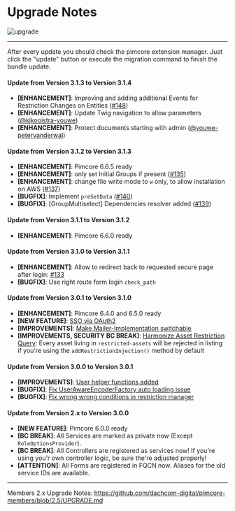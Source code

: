 # Upgrade Notes
![upgrade](https://user-images.githubusercontent.com/700119/31535145-3c01a264-affa-11e7-8d86-f04c33571f65.png)  

***

After every update you should check the pimcore extension manager. 
Just click the "update" button or execute the migration command to finish the bundle update.

#### Update from Version 3.1.3 to Version 3.1.4
- **[ENHANCEMENT]**: Improving and adding additional Events for Restriction Changes on Entities ([#148](https://github.com/dachcom-digital/pimcore-members/issues/148))
- **[ENHANCEMENT]**: Update Twig navigation to allow parameters ([@kjkooistra-youwe](https://github.com/dachcom-digital/pimcore-members/pull/147))
- **[ENHANCEMENT]**: Protect documents starting with admin ([@youwe-petervanderwal](https://github.com/dachcom-digital/pimcore-members/pull/145))

#### Update from Version 3.1.2 to Version 3.1.3
- **[ENHANCEMENT]**: Pimcore 6.6.5 ready
- **[ENHANCEMENT]**: only set Initial Groups if present ([#135](https://github.com/dachcom-digital/pimcore-members/pull/135))
- **[ENHANCEMENT]**: change file write mode to `w` only, to allow installation on AWS ([#137](https://github.com/dachcom-digital/pimcore-members/issues/137))
- **[BUGFIX]**: Implement `preSetData` ([#140](https://github.com/dachcom-digital/pimcore-members/issues/140))
- **[BUGFIX]**: [GroupMultiselect] Dependencies resolver added ([#139](https://github.com/dachcom-digital/pimcore-members/issues/139))

#### Update from Version 3.1.1 to Version 3.1.2
- **[ENHANCEMENT]**: Pimcore 6.6.0 ready

#### Update from Version 3.1.0 to Version 3.1.1
- **[ENHANCEMENT]**: Allow to redirect back to requested secure page after login: [#133](https://github.com/dachcom-digital/pimcore-members/issues/133)
- **[BUGFIX]**: Use right route form login `check_path` 

#### Update from Version 3.0.1 to Version 3.1.0
- **[ENHANCEMENT]**: Pimcore 6.4.0 and 6.5.0 ready
- **[NEW FEATURE]**: [SSO via OAuth2](https://github.com/dachcom-digital/pimcore-members/issues/21)
- **[IMPROVEMENTS]**: [Make Mailer-Implementation switchable](https://github.com/dachcom-digital/pimcore-members/issues/107)
- **[IMPROVEMENTS, SECURITY BC BREAK]**: [Harmonize Asset Restriction Query](https://github.com/dachcom-digital/pimcore-members/issues/118): Every asset living in `restricted-assets` will be rejected in listing if you're using the `addRestrictionInjection()` method by default

#### Update from Version 3.0.0 to Version 3.0.1
- **[IMPROVEMENTS]**: [User helper functions added](https://github.com/dachcom-digital/pimcore-members/issues/105)
- **[BUGFIX]**: [Fix UserAwareEncoderFactory auto loading issue](https://github.com/dachcom-digital/pimcore-members/issues/114)
- **[BUGFIX]**: [Fix wrong wrong conditions in restriction manager](https://github.com/dachcom-digital/pimcore-members/issues/115)

#### Update from Version 2.x to Version 3.0.0
- **[NEW FEATURE]**: Pimcore 6.0.0 ready
- **[BC BREAK]**: All Services are marked as private now (Except `RoleOptionsProvider`).
- **[BC BREAK]**: All Controllers are registered as services now! If you're using you'r own controller logic, be sure the're adjusted properly!
- **[ATTENTION]**: All Forms are registered in FQCN now. Aliases for the old service IDs are available.

***

Members 2.x Upgrade Notes: https://github.com/dachcom-digital/pimcore-members/blob/2.5/UPGRADE.md